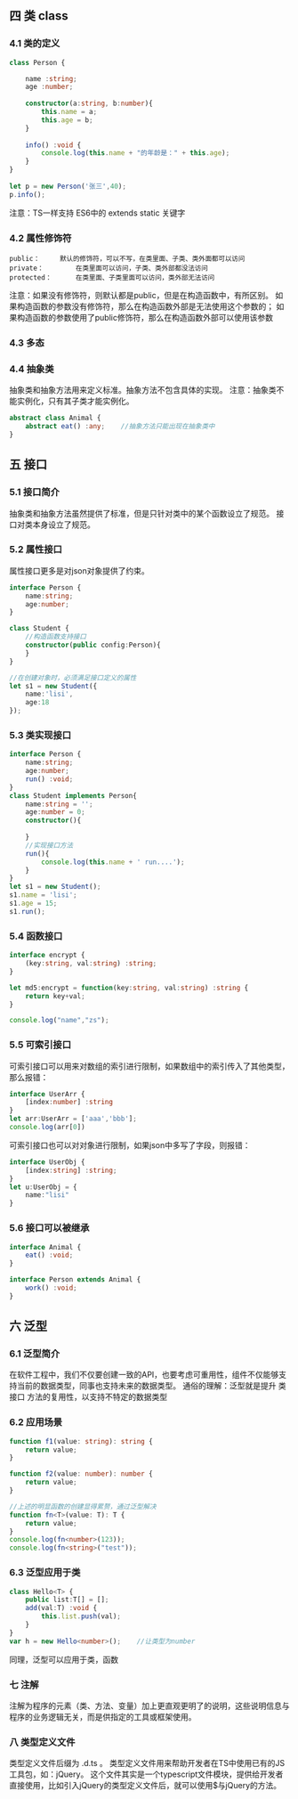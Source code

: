 ## 四 类 class
### 4.1 类的定义
```ts
class Person {

    name :string; 
    age :number; 
    
    constructor(a:string, b:number){ 
        this.name = a;
        this.age = b;
    }
    
    info() :void {
        console.log(this.name + "的年龄是：" + this.age);
    }
}
    
let p = new Person('张三',40);
p.info();
```
注意：TS一样支持 ES6中的 extends static 关键字
### 4.2 属性修饰符
```
public：		默认的修饰符，可以不写，在类里面、子类、类外面都可以访问
private：	    在类里面可以访问，子类、类外部都没法访问
protected：	    在类里面、子类里面可以访问，类外部无法访问
```
注意：如果没有修饰符，则默认都是public，但是在构造函数中，有所区别。
如果构造函数的参数没有修饰符，那么在构造函数外部是无法使用这个参数的；
如果构造函数的参数使用了public修饰符，那么在构造函数外部可以使用该参数
### 4.3 多态
### 4.4 抽象类
抽象类和抽象方法用来定义标准。抽象方法不包含具体的实现。
注意：抽象类不能实例化，只有其子类才能实例化。
```ts
abstract class Animal {
    abstract eat() :any;    //抽象方法只能出现在抽象类中
}
```
## 五 接口
### 5.1 接口简介
抽象类和抽象方法虽然提供了标准，但是只针对类中的某个函数设立了规范。
接口对类本身设立了规范。
### 5.2 属性接口
属性接口更多是对json对象提供了约束。
```ts
interface Person {
    name:string;
    age:number;
}

class Student {
    //构造函数支持接口
    constructor(public config:Person){
    }
}

//在创建对象时，必须满足接口定义的属性
let s1 = new Student({
    name:'lisi',
    age:18
});
```
### 5.3 类实现接口
```ts
interface Person {
    name:string;
    age:number;
    run() :void;
}
class Student implements Person{
    name:string = '';
    age:number = 0;
    constructor(){
        
    }
    //实现接口方法
    run(){
        console.log(this.name + ' run....');
    }
}
let s1 = new Student();
s1.name = 'lisi';
s1.age = 15;
s1.run();
```
### 5.4 函数接口
```ts
interface encrypt {
    (key:string, val:string) :string;
}

let md5:encrypt = function(key:string, val:string) :string {
    return key+val;
}

console.log("name","zs");
```
### 5.5 可索引接口
可索引接口可以用来对数组的索引进行限制，如果数组中的索引传入了其他类型，那么报错：
```ts
interface UserArr {
    [index:number] :string
}
let arr:UserArr = ['aaa','bbb'];
console.log(arr[0])
```
可索引接口也可以对对象进行限制，如果json中多写了字段，则报错：
```ts
interface UserObj {
    [index:string] :string;
}
let u:UserObj = {
    name:"lisi"
}
```
### 5.6 接口可以被继承
```ts
interface Animal {
    eat() :void;
}

interface Person extends Animal {
    work() :void;
}
```
## 六 泛型
### 6.1 泛型简介
在软件工程中，我们不仅要创建一致的API，也要考虑可重用性，组件不仅能够支持当前的数据类型，同事也支持未来的数据类型。
通俗的理解：泛型就是提升 类 接口 方法的复用性，以支持不特定的数据类型
### 6.2 应用场景
```ts
function f1(value: string): string {
    return value;
}

function f2(value: number): number {
    return value;
}

//上述的明显函数的创建显得累赘，通过泛型解决
function fn<T>(value: T): T {
    return value;
}
console.log(fn<number>(123));
console.log(fn<string>("test"));
```
### 6.3 泛型应用于类
```ts
class Hello<T> {
    public list:T[] = [];
    add(val:T) :void {
        this.list.push(val);
    }
}
var h = new Hello<number>();    //让类型为number
```
同理，泛型可以应用于类，函数
### 七 注解
注解为程序的元素（类、方法、变量）加上更直观更明了的说明，这些说明信息与程序的业务逻辑无关，而是供指定的工具或框架使用。

### 八 类型定义文件
类型定义文件后缀为 .d.ts 。
类型定义文件用来帮助开发者在TS中使用已有的JS工具包，如：jQuery。
这个文件其实是一个typescript文件模块，提供给开发者直接使用，比如引入jQuery的类型定义文件后，就可以使用$与jQuery的方法。